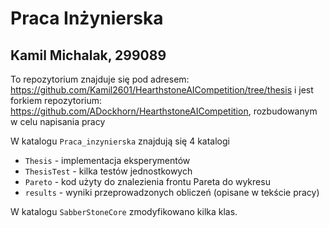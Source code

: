 # Praca Inżynierska
## Kamil Michalak, 299089


To repozytorium znajduje się pod adresem: https://github.com/Kamil2601/HearthstoneAICompetition/tree/thesis
i jest forkiem repozytorium: https://github.com/ADockhorn/HearthstoneAICompetition,
rozbudowanym w celu napisania pracy

W katalogu `Praca_inzynierska` znajdują się 4 katalogi

* `Thesis` - implementacja eksperymentów
* `ThesisTest` - kilka testów jednostkowych
* `Pareto` - kod użyty do znalezienia frontu Pareta do wykresu
* `results` - wyniki przeprowadzonych obliczeń (opisane w tekście pracy)

W katalogu `SabberStoneCore` zmodyfikowano kilka klas.
